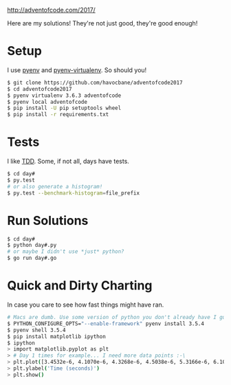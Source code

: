 http://adventofcode.com/2017/

Here are my solutions! They're not just good, they're good enough!

# Setup

I use [pyenv](https://github.com/pyenv/pyenv) and [pyenv-virtualenv](https://github.com/pyenv/pyenv-virtualenv). So should you!

```sh
$ git clone https://github.com/havocbane/adventofcode2017
$ cd adventofcode2017
$ pyenv virtualenv 3.6.3 adventofcode
$ pyenv local adventofcode
$ pip install -U pip setuptools wheel
$ pip install -r requirements.txt
```

# Tests

I like [TDD](https://en.wikipedia.org/wiki/Test-driven_development). Some, if not all, days have tests.

```sh
$ cd day#
$ py.test
# or also generate a histogram!
$ py.test --benchmark-histogram=file_prefix
```

# Run Solutions

```sh
$ cd day#
$ python day#.py
# or maybe I didn't use *just* python?
$ go run day#.go
```

# Quick and Dirty Charting

In case you care to see how fast things might have ran.

```sh
# Macs are dumb. Use some version of python you don't already have I guess?
$ PYTHON_CONFIGURE_OPTS="--enable-framework" pyenv install 3.5.4
$ pyenv shell 3.5.4
$ pip install matplotlib ipython
$ ipython
> import matplotlib.pyplot as plt
> # Day 1 times for example... I need more data points :-\
> plt.plot([3.4532e-6, 4.1070e-6, 4.3268e-6, 4.5038e-6, 5.3166e-6, 6.1023e-6, 6.1593e-6, 7.0242e-6, 7.8743e-6, 0.0015408992767333984, 0.00156402587890625])
> plt.ylabel('Time (seconds)')
> plt.show()
```
